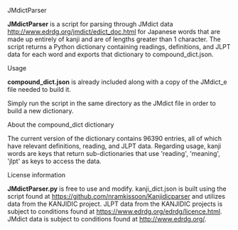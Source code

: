 JMdictParser

**JMdictParser** is a script for parsing through JMdict data 
http://www.edrdg.org/jmdict/edict_doc.html for Japanese words that
are made up entirely of kanji and are of lengths greater than 1 character.
The script returns a Python dictionary containing readings, definitions, and 
JLPT data for each word and exports that dictionary to compound_dict.json.

Usage

**compound_dict.json** is already included along with a copy of the
JMdict_e file needed to build it.

Simply run the script in the same directory as
the JMdict file in order to build a new dictionary.

About the compound_dict dictionary

The current version of the dictionary contains 96390 entries,
all of which have relevant definitions, reading, and JLPT data.
Regarding usage, kanji words are keys that return sub-dictionaries
that use 'reading', 'meaning', 'jlpt' as keys to access the data.
 
License information

**JMdictParser.py** is free to use and modify. kanji_dict.json is
built using the script found at https://github.com/nramkissoon/Kanjidicparser
and utilizes data from the KANJIDIC project. JLPT data from the KANJIDIC projects is subject to conditions 
found at https://www.edrdg.org/edrdg/licence.html. JMdict data 
is subject to conditions found at http://www.edrdg.org/.

